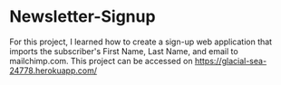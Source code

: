 # Newsletter-Signup

For this project, I learned how to create a sign-up web application that imports the subscriber's First Name, Last Name, and email to mailchimp.com.
This project can be accessed on https://glacial-sea-24778.herokuapp.com/
